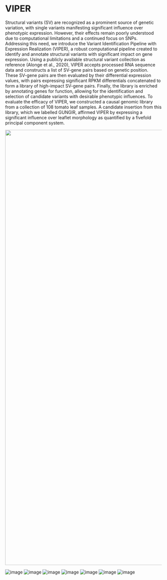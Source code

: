 # VIPER

Structural variants (SV) are recognized as a prominent source of genetic variation, with single variants manifesting significant influence over phenotypic expression. However, their effects remain poorly understood due to computational limitations and a continued focus on SNPs. Addressing this need, we introduce the Variant Identification Pipeline with Expression Realization (VIPER), a robust computational pipeline created to identify and annotate structural variants with significant impact on gene expression. Using a publicly available structural variant collection as reference (Alonge et al., 2020), VIPER accepts processed RNA sequence data and constructs a list of SV-gene pairs based on genetic position. These SV-gene pairs are then evaluated by their differential expression values, with pairs expressing significant RPKM differentials concatenated to form a library of high-impact SV-gene pairs. Finally, the library is enriched by annotating genes for function, allowing for the identification and selection of candidate variants with desirable phenotypic influences.
To evaluate the efficacy of VIPER, we constructed a causal genomic library from a collection of 108 tomato leaf samples. A candidate insertion from this library, which we labelled GUNGIR, affirmed VIPER by expressing a  significant influence over leaflet morphology as quantified by a fivefold principal component system. 

<p align="center">
  <img width="1400" src="https://cdn.discordapp.com/attachments/215581700556718080/948988952948396032/Viper_1.png" alt="Figure 1">
</p>





![image](https://cdn.discordapp.com/attachments/215581700556718080/948988952361189477/Viper_2.png)
![image](https://cdn.discordapp.com/attachments/215581700556718080/948988952621232179/Viper_3.png)
![image](https://cdn.discordapp.com/attachments/215581700556718080/948988952084373574/Viper_4.png)
![image](https://cdn.discordapp.com/attachments/215581700556718080/948988951790755890/Viper_5.png)
![image](https://cdn.discordapp.com/attachments/215581700556718080/948988951534927872/Viper_6.png)
![image](https://cdn.discordapp.com/attachments/215581700556718080/948988951245500476/Viper_7.png)
![image](https://cdn.discordapp.com/attachments/215581700556718080/948988950628950016/Viper_8.png)







